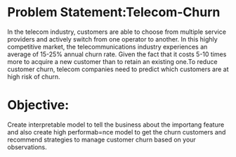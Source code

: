 # Problem Statement:Telecom-Churn
In the telecom industry, customers are able to choose from multiple service providers and actively switch from one operator to another. In this highly competitive market, the telecommunications industry experiences an average of 15-25% annual churn rate. Given the fact that it costs 5-10 times more to acquire a new customer than to retain an existing one.To reduce customer churn, telecom companies need to predict which customers are at high risk of churn.
# Objective:
Create interpretable model to tell the business about the importang feature and also create high performab=nce model to get the churn customers
  and recommend strategies to manage customer churn based on your observations.
